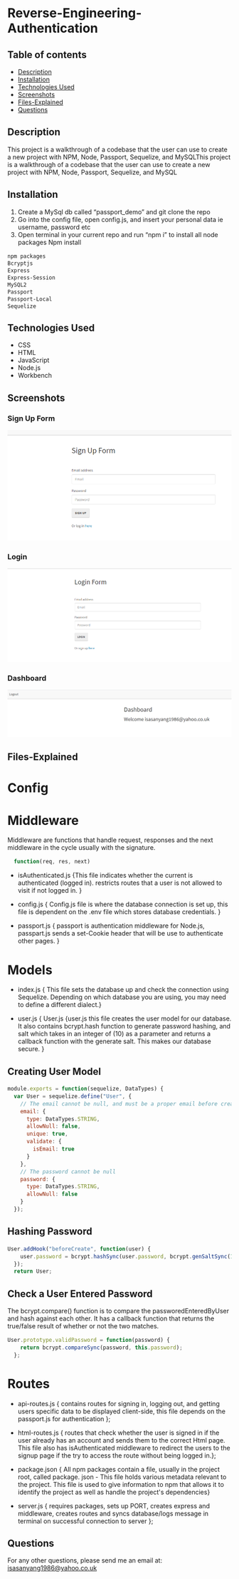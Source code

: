 # Reverse-Engineering-Authentication

## Table of contents
- [Description](#description)
- [Installation](#installation)
- [Technologies Used](#technologies-used)
- [Screenshots](#screenshots)
- [Files-Explained](#files-explained)
- [Questions](#questions)

## Description
This project is a walkthrough of a codebase that the user can use to create a new project with NPM, Node, Passport, Sequelize, and MySQLThis project is a walkthrough of a codebase that the user can use to create a new project with NPM, Node, Passport, Sequelize, and MySQL

## Installation

1. Create a MySql db called “passport_demo” and git clone the repo
1.  Go into the config file, open config.js, and insert your personal data ie username, password etc 
1. Open terminal in your current repo and run “npm i” to install all node packages
	Npm install

```
npm packages
Bcryptjs
Express
Express-Session
MySQL2
Passport
Passport-Local
Sequelize

```

## Technologies Used
- CSS
- HTML
- JavaScript
- Node.js
- Workbench

## Screenshots
### Sign Up Form
![Sign Up](public/img/sign-up.PNG )

### Login
![Sign Up](public/img/login.PNG )

### Dashboard

![Sign Up](public/img/dashboard.PNG )

## Files-Explained

# Config
# Middleware
Middleware are functions that handle request, responses and the next middleware in the cycle usually with the signature.
```javascript
  function(req, res, next)
```

- isAuthenticated.js {This file indicates whether the current is authenticated (logged in). restricts routes that a user is not allowed to visit if not logged in. }

- config.js { Config.js file is where the database connection is set up, this file is dependent on the .env file which stores database credentials. }

- passport.js { passport is authentication middleware for Node.js, passpart.js sends a set-Cookie header that will be use to authenticate other pages. }

# Models
- index.js {  This file sets the database up and check the connection using Sequelize. Depending on which database you are using, you may need to define a different dialect.}

- user.js { User.js {user.js this file creates the user model for our database. It also contains bcrypt.hash function to generate password hashing, and salt which takes in an integer of (10) as a parameter and returns a callback function with the generate salt. This makes our database secure. }

## Creating User Model

```javascript
module.exports = function(sequelize, DataTypes) {
  var User = sequelize.define("User", {
    // The email cannot be null, and must be a proper email before creation
    email: {
      type: DataTypes.STRING,
      allowNull: false,
      unique: true,
      validate: {
        isEmail: true
      }
    },
    // The password cannot be null
    password: {
      type: DataTypes.STRING,
      allowNull: false
    }
  });
```

## Hashing Password

```javascript
User.addHook("beforeCreate", function(user) {
    user.password = bcrypt.hashSync(user.password, bcrypt.genSaltSync(10), null);
  });
  return User;
```
## Check a User Entered Password

 The bcrypt.compare() function is to compare the passworedEnteredByUser and hash against each other. It has a callback function that returns the true/false result of whether or not the two matches.
```javascript
User.prototype.validPassword = function(password) {
    return bcrypt.compareSync(password, this.password);
  };
```
# Routes
- api-routes.js { contains routes for signing in, logging out, and getting users specific data to be displayed client-side, this file depends on the passport.js for authentication  };

- html-routes.js { routes that check whether the user is signed in if the user already has an account and sends them to the correct Html page. This file also has isAuthenticated middleware to redirect the users to the signup page if the try to access the route without being logged in.};

- package.json { All npm packages contain a file, usually in the project root, called package. json - This file holds various metadata relevant to the project. This file is used to give information to npm that allows it to identify the project as well as handle the project's dependencies}

- server.js { requires packages, sets up PORT, creates express and middleware, creates routes and syncs database/logs message in terminal on successful connection to server };

## Questions
For any other questions, please send me an email at: isasanyang1986@yahoo.co.uk
